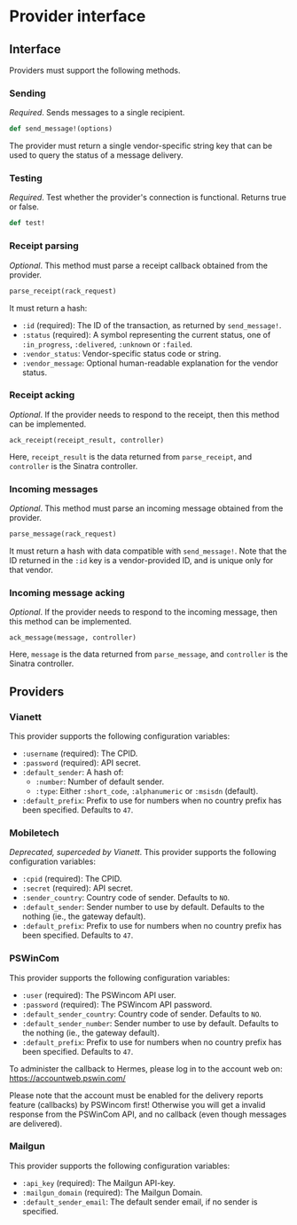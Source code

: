 # Provider interface

## Interface

Providers must support the following methods.

### Sending

*Required*. Sends messages to a single recipient.

```ruby
def send_message!(options)
```

The provider must return a single vendor-specific string key that can be used to query the status of a message delivery.

### Testing

*Required*.  Test whether the provider's connection is functional. Returns true or false.

```ruby
def test!
```

### Receipt parsing

*Optional*. This method must parse a receipt callback obtained from the provider.

```ruby
parse_receipt(rack_request)
```

It must return a hash:

* `:id` (required): The ID of the transaction, as returned by `send_message!`.
* `:status` (required): A symbol representing the current status, one of `:in_progress`, `:delivered`, `:unknown` or `:failed`.
* `:vendor_status`: Vendor-specific status code or string.
* `:vendor_message`: Optional human-readable explanation for the vendor status.

### Receipt acking

*Optional*. If the provider needs to respond to the receipt, then this method can be implemented.

```
ack_receipt(receipt_result, controller)
```

Here, `receipt_result` is the data returned from `parse_receipt`, and `controller` is the Sinatra controller.

### Incoming messages

*Optional*. This method must parse an incoming message obtained from the provider.

```ruby
parse_message(rack_request)
```

It must return a hash with data compatible with `send_message!`. Note that the ID returned in the `:id` key is a vendor-provided ID, and is unique only for that vendor.

### Incoming message acking

*Optional*. If the provider needs to respond to the incoming message, then this method can be implemented.

```
ack_message(message, controller)
```

Here, `message` is the data returned from `parse_message`, and `controller` is the Sinatra controller.

## Providers

### Vianett

This provider supports the following configuration variables:

* `:username` (required): The CPID.
* `:password` (required): API secret.
* `:default_sender`: A hash of:
   * `:number`: Number of default sender.
   * `:type`: Either `:short_code`, `:alphanumeric` or `:msisdn` (default).
* `:default_prefix`: Prefix to use for numbers when no country prefix has been specified. Defaults to `47`.

### Mobiletech

*Deprecated, superceded by Vianett*. This provider supports the following configuration variables:

* `:cpid` (required): The CPID.
* `:secret` (required): API secret.
* `:sender_country`: Country code of sender. Defaults to `NO`.
* `:default_sender`: Sender number to use by default. Defaults to the nothing (ie., the gateway default).
* `:default_prefix`: Prefix to use for numbers when no country prefix has been specified. Defaults to `47`.

### PSWinCom

This provider supports the following configuration variables:

* `:user` (required): The PSWincom API user.
* `:password` (required): The PSWincom API password.
* `:default_sender_country`: Country code of sender. Defaults to `NO`.
* `:default_sender_number`: Sender number to use by default. Defaults to the nothing (ie., the gateway default).
* `:default_prefix`: Prefix to use for numbers when no country prefix has been specified. Defaults to `47`.

To administer the callback to Hermes, please log in to the account web on: https://accountweb.pswin.com/

Please note that the account must be enabled for the delivery reports
feature (callbacks) by PSWincom first! Otherwise you will get a invalid
response from the PSWinCom API, and no callback (even though messages are delivered).

### Mailgun

This provider supports the following configuration variables:

* `:api_key` (required): The Mailgun API-key.
* `:mailgun_domain` (required): The Mailgun Domain.
* `:default_sender_email`: The default sender email, if no sender is specified.
